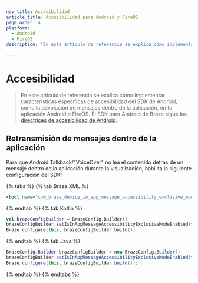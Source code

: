 ```yaml
---
nav_title: Accesibilidad
article_title: Accesibilidad para Android y FireOS
page_order: 4
platform: 
  - Android
  - FireOS
description: "En este artículo de referencia se explica cómo implementar características específicas de accesibilidad del SDK de Android, como la devolución de mensajes dentro de la aplicación, en tu aplicación Android o FireOS."

---
```


# Accesibilidad

> En este artículo de referencia se explica cómo implementar características específicas de accesibilidad del SDK de Android, como la devolución de mensajes dentro de la aplicación, en tu aplicación Android o FireOS. El SDK para Android de Braze sigue las [directrices de accesibilidad de Android](https://developer.android.com/guide/topics/ui/accessibility).

## Retransmisión de mensajes dentro de la aplicación

Para que Android Talkback/"VoiceOver" no lea el contenido detrás de un mensaje dentro de la aplicación durante la visualización, habilita la siguiente configuración del SDK:

{% tabs %}
{% tab Braze XML %}

```xml
<bool name="com_braze_device_in_app_message_accessibility_exclusive_mode_enabled">true</bool>
```

{% endtab %}
{% tab Kotlin %}

```kotlin
val brazeConfigBuilder = BrazeConfig.Builder()
brazeConfigBuilder.setIsInAppMessageAccessibilityExclusiveModeEnabled(true)
Braze.configure(this, brazeConfigBuilder.build())
```

{% endtab %}
{% tab Java %}

```java
BrazeConfig.Builder brazeConfigBuilder = new BrazeConfig.Builder()
brazeConfigBuilder.setIsInAppMessageAccessibilityExclusiveModeEnabled(true);
Braze.configure(this, brazeConfigBuilder.build());
```

{% endtab %}
{% endtabs %}


